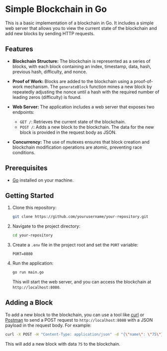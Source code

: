 
# Simple Blockchain in Go

This is a basic implementation of a blockchain in Go. It includes a simple web server that allows you to view the current state of the blockchain and add new blocks by sending HTTP requests.

## Features

- **Blockchain Structure:** The blockchain is represented as a series of blocks, with each block containing an index, timestamp, data, hash, previous hash, difficulty, and nonce.

- **Proof of Work:** Blocks are added to the blockchain using a proof-of-work mechanism. The `generateBlock` function mines a new block by repeatedly adjusting the nonce until a hash with the required number of leading zeros (difficulty) is found.

- **Web Server:** The application includes a web server that exposes two endpoints:
  - `GET /`: Retrieves the current state of the blockchain.
  - `POST /`: Adds a new block to the blockchain. The data for the new block is provided in the request body as JSON.

- **Concurrency:** The use of mutexes ensures that block creation and blockchain modification operations are atomic, preventing race conditions.

## Prerequisites

- [Go](https://golang.org/doc/install) installed on your machine.

## Getting Started

1. Clone this repository:

   ```bash
   git clone https://github.com/yourusername/your-repository.git
   ```

2. Navigate to the project directory:

   ```bash
   cd your-repository
   ```

3. Create a `.env` file in the project root and set the `PORT` variable:

   ```plaintext
   PORT=8080
   ```

4. Run the application:

   ```bash
   go run main.go
   ```

   This will start the web server, and you can access the blockchain at `http://localhost:8080`.

## Adding a Block

To add a new block to the blockchain, you can use a tool like [curl](https://curl.se/) or [Postman](https://www.postman.com/) to send a POST request to `http://localhost:8080` with a JSON payload in the request body. For example:

```bash
curl -X POST -H "Content-Type: application/json" -d "{\"name\": \"75\"}" http://localhost:8080
```

This will add a new block with data `75` to the blockchain.

